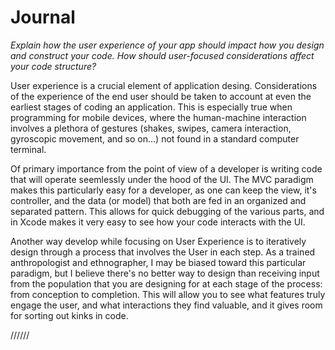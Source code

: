 # Journal 

*Explain how the user experience of your app should impact how you design and construct your code. How should user-focused considerations affect your code structure?*

User experience is a crucial element of application desing. Considerations of the experience of the end user should be taken to account at even the earliest stages of coding an application.  This is especially true when programming for mobile devices, where the human-machine interaction involves a plethora of gestures (shakes, swipes, camera interaction, gyroscopic movement, and so on...) not found in a standard computer terminal.

Of primary importance from the point of view of a developer is writing code that will operate seemlessly under the hood of the UI.  The MVC paradigm makes this particularly easy for a developer, as one can keep the view, it's controller, and the data (or model) that both are fed in an organized and separated pattern. This allows for quick debugging of the various parts, and in Xcode makes it very easy to see how your code interacts with the UI.  

Another way develop while focusing on User Experience is to iteratively design through a process that involves the User in each step.  As a trained anthropologist and ethnographer, I may be biased toward this particular paradigm, but I believe there's no better way to design than receiving input from the population that you are designing for at each stage of the process: from conception to completion.  This will allow you to see what features truly engage the user, and what interactions they find valuable, and it gives room for sorting out kinks in code.

//////

